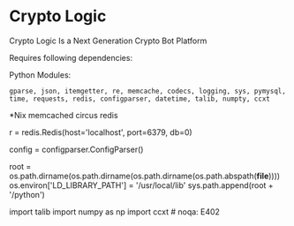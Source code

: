 # Crypto Logic

Crypto Logic Is a Next Generation Crypto Bot Platform	

Requires following dependencies:

Python Modules:

	gparse, json, itemgetter, re, memcache, codecs, logging, sys, pymysql, time, requests, redis, configparser, datetime, talib, numpty, ccxt

*Nix
	memcached
	circus
	redis

r = redis.Redis(host='localhost', port=6379, db=0)

config = configparser.ConfigParser()

root = os.path.dirname(os.path.dirname(os.path.dirname(os.path.abspath(__file__))))
os.environ['LD_LIBRARY_PATH'] = '/usr/local/lib'
sys.path.append(root + '/python')

import talib
import numpy as np
import ccxt  # noqa: E402